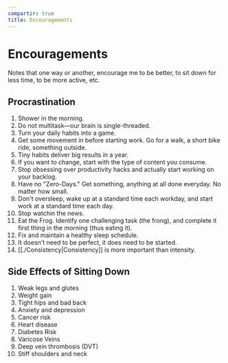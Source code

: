 ```yaml
---
compartir: true
title: Encouragements
---
```


# Encouragements

Notes that one way or another, encourage me to be better, to sit down for less time, to be more active, etc.

## Procrastination

1. Shower in the morning.
2. Do not multitask—our brain is single-threaded.
3. Turn your daily habits into a game.
4. Get some movement in before starting work. Go for a walk, a short bike ride, something outside.
5. Tiny habits deliver big results in a year.
6. If you want to change, start with the type of content you consume.
7. Stop obsessing over productivity hacks and actually start working on your backlog.
8. Have no "Zero-Days." Get something, anything at all done everyday. No matter how small.
9. Don't oversleep, wake up at a standard time each workday, and start work at a standard time each day.
10. Stop watchin the news.
11. Eat the Frog. Identify one challenging task (the frong), and complete it first thing in the morning (thus eating it).
12. Fix and maintain a healthy sleep schedule.
13. It doesn't need to be perfect, it does need to be started.
14. [[./Consistency|Consistency]] is more important than intensity.

## Side Effects of Sitting Down

1. Weak legs and glutes
2. Weight gain
3. Tight hips and bad back
4. Anxiety and depression
5. Cancer risk
6. Heart disease
7. Diabetes Risk
8. Varicose Veins
9. Deep vein thrombosis (DVT)
10. Stiff shoulders and neck
